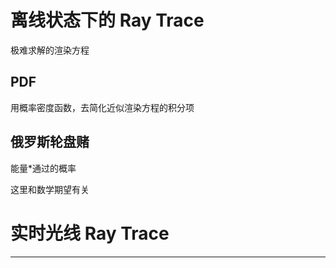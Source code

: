 ﻿

# 离线状态下的 Ray Trace

极难求解的渲染方程

## PDF 

用概率密度函数，去简化近似渲染方程的积分项

## 俄罗斯轮盘赌

能量*通过的概率


这里和数学期望有关


# 实时光线 Ray Trace




---